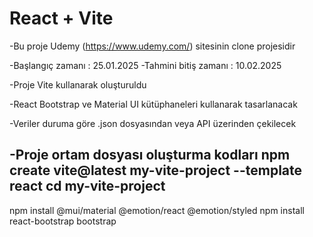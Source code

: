 # React + Vite

-Bu proje Udemy (https://www.udemy.com/) sitesinin clone projesidir

-Başlangıç zamanı : 25.01.2025
-Tahmini bitiş zamanı : 10.02.2025

-Proje Vite kullanarak oluşturuldu

-React Bootstrap ve Material UI kütüphaneleri kullanarak tasarlanacak

-Veriler duruma göre .json dosyasından veya API üzerinden çekilecek

-Proje ortam dosyası oluşturma kodları
npm create vite@latest my-vite-project --template react
cd my-vite-project
---
npm install @mui/material @emotion/react @emotion/styled
npm install react-bootstrap bootstrap
